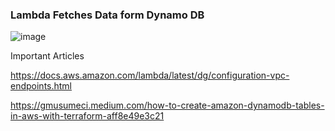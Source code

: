 ### Lambda Fetches Data form Dynamo DB

![image](https://user-images.githubusercontent.com/59485946/197516026-2998ac7e-a6ed-4661-a673-3d2eafdc0071.png)


Important Articles 

https://docs.aws.amazon.com/lambda/latest/dg/configuration-vpc-endpoints.html

https://gmusumeci.medium.com/how-to-create-amazon-dynamodb-tables-in-aws-with-terraform-aff8e49e3c21

